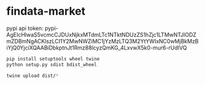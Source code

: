 # findata-market

pypi api token: pypi-AgEIcHlwaS5vcmcCJDUxNjkxMTdmLTc1NTktNDUzZS1hZjc1LTMwNTJlODZmZDBmNgACKlszLCI1Y2MwNWZiMC1jYzMzLTQ3M2YtYWIxNC0wMjBkMzBiYjQ0YjciXQAABiDbkptnJt1Rmz88lcyzQmKG_4LxvwX5k0-mur6-rUdIVQ
```bash
pip install setuptools wheel twine
python setup.py sdist bdist_wheel

twine upload dist/*

```